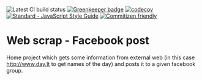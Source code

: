 ![Latest CI build status](https://travis-ci.org/SlimDogs/web-scrap-facebook-post.svg?branch=master "Latest CI build status") [![Greenkeeper badge](https://badges.greenkeeper.io/SlimDogs/web-scrap-facebook-post.svg)](https://greenkeeper.io/) [![codecov](https://codecov.io/gh/SlimDogs/web-scrap-facebook-post/branch/master/graph/badge.svg)](https://codecov.io/gh/SlimDogs/web-scrap-facebook-post) [![Standard - JavaScript Style Guide](https://img.shields.io/badge/code_style-standard-brightgreen.svg)](https://standardjs.com) [![Commitizen friendly](https://img.shields.io/badge/commitizen-friendly-brightgreen.svg)](http://commitizen.github.io/cz-cli/)

# Web scrap - Facebook post

Home project which gets some information from external web (in this case http://www.day.lt to get names of the day) and posts it to a given facebook group.
